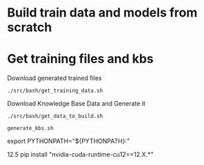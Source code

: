 # Build train data and models from scratch

# Get training files and kbs

Download generated trained files

```
./src/bash/get_training_data.sh
```

Download Knowledge Base Data and Generate it 
```
./src/bash/get_data_to_build.sh

generate_kbs.sh
```

export PYTHONPATH="${PYTHONPATH}:"


12.5
pip install "nvidia-cuda-runtime-cu12==12.X.*"